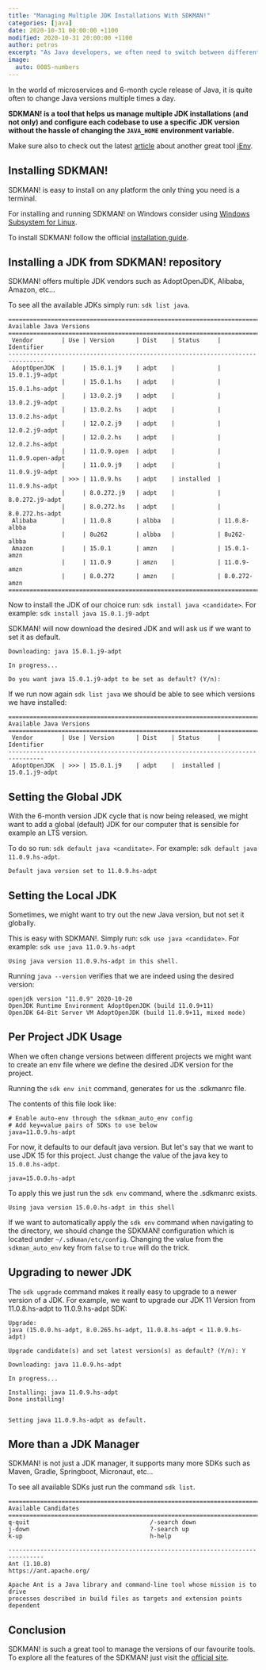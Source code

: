 ```yaml
---
title: "Managing Multiple JDK Installations With SDKMAN!"
categories: [java]
date: 2020-10-31 00:00:00 +1100
modified: 2020-10-31 20:00:00 +1100
author: petros
excerpt: "As Java developers, we often need to switch between different versions of the JDK for different projects. SDKman makes this easy."
image:
  auto: 0085-numbers
---
```


In the world of microservices and 6-month cycle release of Java, it is quite often to change Java versions multiple times a day.

**SDKMAN! is a tool that helps us manage multiple JDK installations  (and not only) and configure each codebase to use a specific JDK version without the hassle of changing the `JAVA_HOME` environment variable.**

Make sure also to check out the latest [article](https://reflectoring.io/manage-jdks-with-jenv/) about another great tool [jEnv](https://www.jenv.be/).

## Installing SDKMAN!

SDKMAN! is easy to install on any platform the only thing you need is a terminal.

For installing and running SDKMAN! on Windows consider using [Windows Subsystem for Linux](https://docs.microsoft.com/en-us/windows/wsl/install-win10).

To install SDKMAN! follow the official [installation guide](https://sdkman.io/install).

## Installing a JDK from SDKMAN! repository

SDKMAN! offers multiple JDK vendors such as AdoptOpenJDK, Alibaba, Amazon, etc...

To see all the available JDKs simply run: `sdk list java`.

```text
================================================================================
Available Java Versions
================================================================================
 Vendor        | Use | Version      | Dist    | Status     | Identifier
--------------------------------------------------------------------------------
 AdoptOpenJDK  |     | 15.0.1.j9    | adpt    |            | 15.0.1.j9-adpt
               |     | 15.0.1.hs    | adpt    |            | 15.0.1.hs-adpt
               |     | 13.0.2.j9    | adpt    |            | 13.0.2.j9-adpt
               |     | 13.0.2.hs    | adpt    |            | 13.0.2.hs-adpt
               |     | 12.0.2.j9    | adpt    |            | 12.0.2.j9-adpt
               |     | 12.0.2.hs    | adpt    |            | 12.0.2.hs-adpt
               |     | 11.0.9.open  | adpt    |            | 11.0.9.open-adpt
               |     | 11.0.9.j9    | adpt    |            | 11.0.9.j9-adpt
               | >>> | 11.0.9.hs    | adpt    | installed  | 11.0.9.hs-adpt
               |     | 8.0.272.j9   | adpt    |            | 8.0.272.j9-adpt
               |     | 8.0.272.hs   | adpt    |            | 8.0.272.hs-adpt
 Alibaba       |     | 11.0.8       | albba   |            | 11.0.8-albba
               |     | 8u262        | albba   |            | 8u262-albba
 Amazon        |     | 15.0.1       | amzn    |            | 15.0.1-amzn
               |     | 11.0.9       | amzn    |            | 11.0.9-amzn
               |     | 8.0.272      | amzn    |            | 8.0.272-amzn
================================================================================
```

Now to install the JDK of our choice run: `sdk install java <candidate>`. For example: `sdk install java 15.0.1.j9-adpt`

SDKMAN! will now download the desired JDK and will ask us if we want to set it as default.
```
Downloading: java 15.0.1.j9-adpt

In progress...

Do you want java 15.0.1.j9-adpt to be set as default? (Y/n):
```

If we run now again `sdk list java` we should be able to see which versions we have installed:
```text
================================================================================
Available Java Versions
================================================================================
 Vendor        | Use | Version      | Dist    | Status     | Identifier
--------------------------------------------------------------------------------
 AdoptOpenJDK  | >>> | 15.0.1.j9    | adpt    |  installed | 15.0.1.j9-adpt
```

## Setting the Global JDK

With the 6-month version JDK cycle that is now being released, we might want to add a global (default) JDK for our computer that is sensible for example an LTS version.

To do so run: `sdk default java <canditate>`. For example: `sdk default java 11.0.9.hs-adpt`.

```text
Default java version set to 11.0.9.hs-adpt
```

## Setting the Local JDK

Sometimes, we might want to try out the new Java version, but not set it globally.

This is easy with SDKMAN!. Simply run: `sdk use java <candidate>`. For example: `sdk use java 11.0.9.hs-adpt`

```text
Using java version 11.0.9.hs-adpt in this shell.
```

Running `java --version` verifies that we are indeed using the desired version:
```text
openjdk version "11.0.9" 2020-10-20
OpenJDK Runtime Environment AdoptOpenJDK (build 11.0.9+11)
OpenJDK 64-Bit Server VM AdoptOpenJDK (build 11.0.9+11, mixed mode)
```

## Per Project JDK Usage

When we often change versions between different projects we might want to create an env file where we define the desired JDK version for the project.

Running the `sdk env init` command, generates for us the .sdkmanrc file.

The contents of this file look like:

```text
# Enable auto-env through the sdkman_auto_env config
# Add key=value pairs of SDKs to use below
java=11.0.9.hs-adpt
```

For now, it defaults to our default java version. But let's say that we want to use JDK 15 for this project.
Just change the value of the java key to `15.0.0.hs-adpt`.

```text
java=15.0.0.hs-adpt
```

To apply this we just run the `sdk env` command, where the .sdkmanrc exists.

```
Using java version 15.0.0.hs-adpt in this shell
``` 

If we want to automatically apply the `sdk env` command when navigating to the directory, 
we should change the SDKMAN! configuration which is located under `~/.sdkman/etc/config`. Changing the value from the `sdkman_auto_env` key from `false` to `true` will do the trick.

## Upgrading to newer JDK

The `sdk upgrade` command makes it really easy to upgrade to a newer version of a JDK. For example, we want to upgrade our JDK 11 Version from 11.0.8.hs-adpt to 11.0.9.hs-adpt SDK:

```text
Upgrade:
java (15.0.0.hs-adpt, 8.0.265.hs-adpt, 11.0.8.hs-adpt < 11.0.9.hs-adpt)

Upgrade candidate(s) and set latest version(s) as default? (Y/n): Y

Downloading: java 11.0.9.hs-adpt

In progress...

Installing: java 11.0.9.hs-adpt
Done installing!


Setting java 11.0.9.hs-adpt as default.
```

## More than a JDK Manager

SDKMAN! is not just a JDK manager, it supports many more SDKs such as Maven, Gradle, Springboot, Micronaut, etc...

To see all available SDKs just run the command `sdk list`.

```text
================================================================================
Available Candidates
================================================================================
q-quit                                  /-search down
j-down                                  ?-search up
k-up                                    h-help

--------------------------------------------------------------------------------
Ant (1.10.8)                                             https://ant.apache.org/

Apache Ant is a Java library and command-line tool whose mission is to drive
processes described in build files as targets and extension points dependent
```

## Conclusion

SDKMAN! is such a great tool to manage the versions of our favourite tools. To explore all the features of the SDKMAN! just visit the [official site](https://sdkman.io/).

